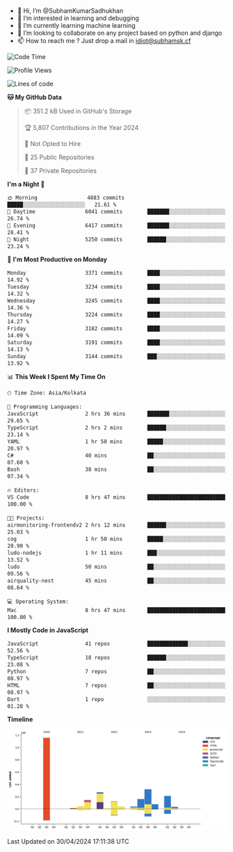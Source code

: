 - 👋 Hi, I’m @SubhamKumarSadhukhan
- 👀 I’m interested in learning and debugging
- 🌱 I’m currently learning machine learning
- 💞️ I’m looking to collaborate on any project based on python and django
- 📫 How to reach me ?
      Just drop a mail in idiot@subhamsk.cf

<!---
SubhamKumarSadhukhan/SubhamKumarSadhukhan is a ✨ special ✨ repository because its `README.md` (this file) appears on your GitHub profile.
You can click the Preview link to take a look at your changes.
--->


<!--START_SECTION:waka-->
![Code Time](http://img.shields.io/badge/Code%20Time-2%2C143%20hrs%2020%20mins-blue)

![Profile Views](http://img.shields.io/badge/Profile%20Views-0-blue)

![Lines of code](https://img.shields.io/badge/From%20Hello%20World%20I%27ve%20Written-2.6%20million%20lines%20of%20code-blue)

**🐱 My GitHub Data** 

> 📦 351.2 kB Used in GitHub's Storage 
 > 
> 🏆 5,807 Contributions in the Year 2024
 > 
> 🚫 Not Opted to Hire
 > 
> 📜 25 Public Repositories 
 > 
> 🔑 37 Private Repositories 
 > 
**I'm a Night 🦉** 

```text
🌞 Morning                4883 commits        █████░░░░░░░░░░░░░░░░░░░░   21.61 % 
🌆 Daytime                6041 commits        ███████░░░░░░░░░░░░░░░░░░   26.74 % 
🌃 Evening                6417 commits        ███████░░░░░░░░░░░░░░░░░░   28.41 % 
🌙 Night                  5250 commits        ██████░░░░░░░░░░░░░░░░░░░   23.24 % 
```
📅 **I'm Most Productive on Monday** 

```text
Monday                   3371 commits        ████░░░░░░░░░░░░░░░░░░░░░   14.92 % 
Tuesday                  3234 commits        ████░░░░░░░░░░░░░░░░░░░░░   14.32 % 
Wednesday                3245 commits        ████░░░░░░░░░░░░░░░░░░░░░   14.36 % 
Thursday                 3224 commits        ████░░░░░░░░░░░░░░░░░░░░░   14.27 % 
Friday                   3182 commits        ████░░░░░░░░░░░░░░░░░░░░░   14.09 % 
Saturday                 3191 commits        ████░░░░░░░░░░░░░░░░░░░░░   14.13 % 
Sunday                   3144 commits        ███░░░░░░░░░░░░░░░░░░░░░░   13.92 % 
```


📊 **This Week I Spent My Time On** 

```text
🕑︎ Time Zone: Asia/Kolkata

💬 Programming Languages: 
JavaScript               2 hrs 36 mins       ███████░░░░░░░░░░░░░░░░░░   29.65 % 
TypeScript               2 hrs 2 mins        ██████░░░░░░░░░░░░░░░░░░░   23.14 % 
YAML                     1 hr 50 mins        █████░░░░░░░░░░░░░░░░░░░░   20.97 % 
C#                       40 mins             ██░░░░░░░░░░░░░░░░░░░░░░░   07.60 % 
Bash                     38 mins             ██░░░░░░░░░░░░░░░░░░░░░░░   07.34 % 

🔥 Editors: 
VS Code                  8 hrs 47 mins       █████████████████████████   100.00 % 

🐱‍💻 Projects: 
airmonitoring-frontendv2 2 hrs 12 mins       ██████░░░░░░░░░░░░░░░░░░░   25.03 % 
cog                      1 hr 50 mins        █████░░░░░░░░░░░░░░░░░░░░   20.90 % 
ludo-nodejs              1 hr 11 mins        ███░░░░░░░░░░░░░░░░░░░░░░   13.52 % 
ludo                     50 mins             ██░░░░░░░░░░░░░░░░░░░░░░░   09.56 % 
airquality-nest          45 mins             ██░░░░░░░░░░░░░░░░░░░░░░░   08.64 % 

💻 Operating System: 
Mac                      8 hrs 47 mins       █████████████████████████   100.00 % 
```

**I Mostly Code in JavaScript** 

```text
JavaScript               41 repos            █████████████░░░░░░░░░░░░   52.56 % 
TypeScript               18 repos            ██████░░░░░░░░░░░░░░░░░░░   23.08 % 
Python                   7 repos             ██░░░░░░░░░░░░░░░░░░░░░░░   08.97 % 
HTML                     7 repos             ██░░░░░░░░░░░░░░░░░░░░░░░   08.97 % 
Dart                     1 repo              ░░░░░░░░░░░░░░░░░░░░░░░░░   01.28 % 
```



**Timeline**

![Lines of Code chart](https://raw.githubusercontent.com/SubhamKumarSadhukhan/SubhamKumarSadhukhan/main/assets/bar_graph.png)


 Last Updated on 30/04/2024 17:11:38 UTC
<!--END_SECTION:waka-->
